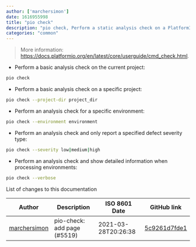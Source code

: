 ```yaml
---
author: ['marchersimon']
date: 1616955998
title: "pio check"
description: "pio check, Perform a static analysis check on a PlatformIO project."
categories: "common"
---
```

> More information: <https://docs.platformio.org/en/latest/core/userguide/cmd_check.html>.

- Perform a basic analysis check on the current project:

```bash
pio check
```

- Perform a basic analysis check on a specific project:

```bash
pio check --project-dir project_dir
```

- Perform an analysis check for a specific environment:

```bash
pio check --environment environment
```

- Perform an analysis check and only report a specified defect severity type:

```bash
pio check --severity low|medium|high
```

- Perform an analysis check and show detailed information when processing environments:

```bash
pio check --verbose
```
List of changes to this documentation


Author | Description | ISO 8601 Date | GitHub link
------|-----|-----|-----
[marchersimon](mailto:50295997+marchersimon@users.noreply.github.com) | pio-check: add page (#5519) | 2021-03-28T20:26:38 | [5c9261d7fde1](https://github.com/tldr-pages/tldr/commit/5c9261d7fde140d8fd8f22873d184db2eb49a090)

